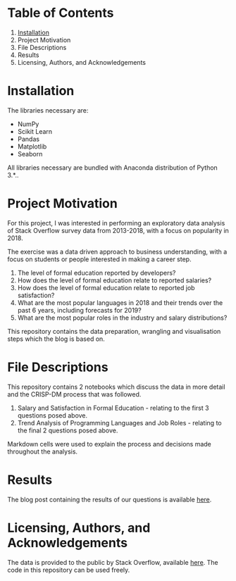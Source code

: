 # Table of Contents
1. [Installation](https://github.com/ddh4/stackoverflow-analysis#installation)
2. Project Motivation
3. File Descriptions
4. Results
5. Licensing, Authors, and Acknowledgements

# Installation
The libraries necessary are:
- NumPy
- Scikit Learn
- Pandas
- Matplotlib
- Seaborn

All libraries necessary are bundled with Anaconda distribution of Python 3.*.. 

# Project Motivation

For this project, I was interested in performing an exploratory data analysis of Stack Overflow survey data from 2013-2018, with a focus on popularity in 2018.

The exercise was a data driven approach to business understanding, with a focus on students or people interested in making a career step.
1. The level of formal education reported by developers?
2. How does the level of formal education relate to reported salaries?
3. How does the level of formal education relate to reported job satisfaction?
4. What are the most popular languages in 2018 and their trends over the past 6 years, including forecasts for 2019?
5. What are the most popular roles in the industry and salary distributions?

This repository contains the data preparation, wrangling and visualisation steps which the blog is based on.

# File Descriptions

This repository contains 2 notebooks which discuss the data in more detail and the CRISP-DM process that was followed. 
1. Salary and Satisfaction in Formal Education - relating to the first 3 questions posed above.
2. Trend Analysis of Programming Languages and Job Roles - relating to the final 2 questions posed above.

Markdown cells were used to explain the process and decisions made throughout the analysis.

# Results
The blog post containing the results of our questions is available [here](https://medium.com/@d.d.hamilton/how-far-and-where-should-you-go-to-get-what-you-want-in-a-tech-career-4ed59401fbeb).

# Licensing, Authors, and Acknowledgements
The data is provided to the public by Stack Overflow, available [here](https://insights.stackoverflow.com/sursvey).
The code in this repository can be used freely.
